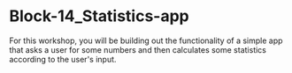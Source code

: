 # Block-14_Statistics-app
For this workshop, you will be building out the functionality of a simple app that asks a user for some numbers and then calculates some statistics according to the user's input.

